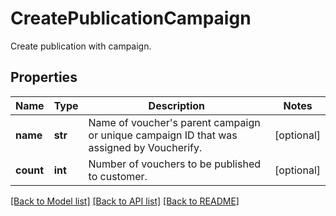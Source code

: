 # CreatePublicationCampaign

Create publication with campaign.

## Properties
Name | Type | Description | Notes
------------ | ------------- | ------------- | -------------
**name** | **str** | Name of voucher&#39;s parent campaign or unique campaign ID that was assigned by Voucherify. | [optional] 
**count** | **int** | Number of vouchers to be published to customer. | [optional] 

[[Back to Model list]](../README.md#documentation-for-models) [[Back to API list]](../README.md#documentation-for-api-endpoints) [[Back to README]](../README.md)


